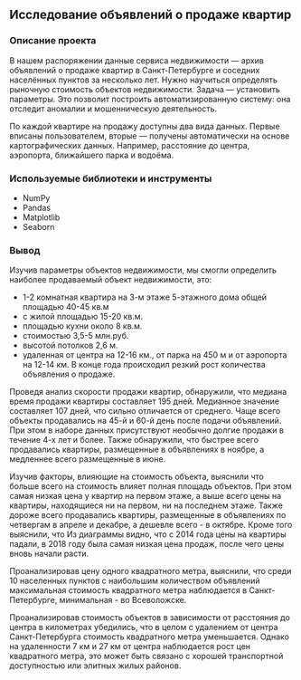 ## Исследование объявлений о продаже квартир
### Описание проекта
В нашем распоряжении данные сервиса недвижимости — архив объявлений о продаже квартир в Санкт-Петербурге и соседних населённых пунктов за несколько лет. Нужно научиться определять рыночную стоимость объектов недвижимости. Задача — установить параметры. Это позволит построить автоматизированную систему: она отследит аномалии и мошенническую деятельность.

По каждой квартире на продажу доступны два вида данных. Первые вписаны пользователем, вторые — получены автоматически на основе картографических данных. Например, расстояние до центра, аэропорта, ближайшего парка и водоёма.
### Используемые библиотеки и инструменты
- NumPy
- Pandas
- Matplotlib
- Seaborn
### Вывод

Изучив параметры объектов недвижимости, мы смогли определить наиболее продаваемый объект недвижимости, это:
- 1-2 комнатная квартира на 3-м этаже 5-этажного дома общей площадью 40-45 кв.м
- с жилой площадью 15-20 кв.м.
- площадью кухни около 8 кв.м.
- стоимостью 3,5-5 млн.руб.
- высотой потолков 2,6 м.
- удаленная от центра на 12-16 км., от парка на 450 м и от аэропорта на 12-14 км.
В конце года происходил резкий рост количества объявления о продаже.

Проведя анализ скорости продажи квартир, обнаружили, что медиана время продажи квартиры составляет 195 дней. Медианное значение составляет 107 дней, что сильно отличается от среднего. Чаще всего объекты продавались на 45-й и 60-й день после подачи объявлений. При этом в наборе данных присутствуют необычно долгие продажи в течение 4-х лет и более. Также обнаружили, что быстрее всего продавались квартиры, размещенные в объявлениях в ноябре, а медленнее всего размещенные в июне.

Изучив факторы, влияющие на стоимость объекта, выяснили что больше всего на стоимость влияет полная площадь объектов. При этом самая низкая цена у квартир на первом этаже, а выше всего цены на квартиры, находящиеся ни на первом, ни на последнем этаже. Также дороже всего продавались квартиры, размещенные в объявлениях по четвергам в апреле и декабре, а дешевле всего - в октябре. Кроме того выяснили, что Из диаграммы видно, что с 2014 года цены на квартиры падали, в 2018 году была самая низкая цена продаж, после чего цены вновь начали расти.

Проанализировав цену одного квадратного метра, выяснили, что среди 10 населенных пунктов с наибольшим количеством объявлений максимальная стоимость квадратного метра наблюдается в Санкт-Петербурге, минимальная - во Всеволожске.

Проанализировав стоимость объектов в зависимости от расстояния до центра в километрах убедились, что в целом с удалением от центра Санкт-Петербурга стоимость квадратного метра уменьшается. Однако на удаленности 7 км и 27 км от центра наблюдается рост цен квадратного метра, это может быть связано с хорошей транспортной доступностью или элитных жилых районов.
